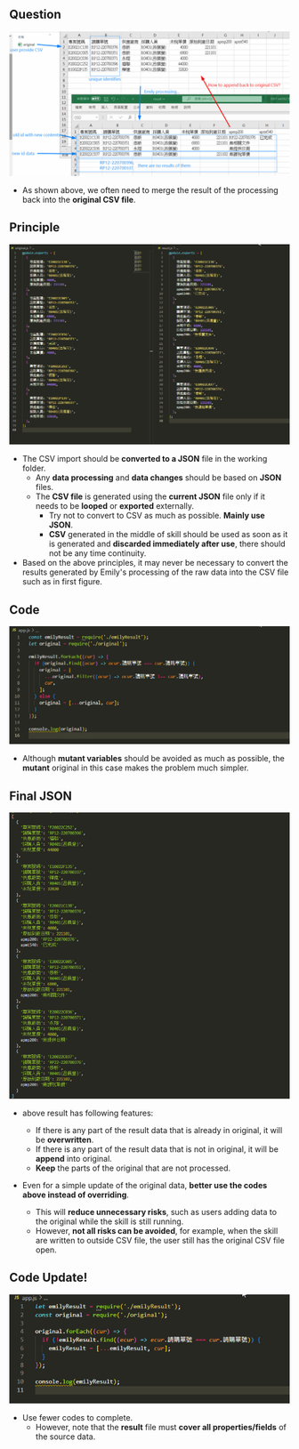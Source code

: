 ## **Question**

![Alt original and result](pic/bandicam%202022-10-29%2023-06-05-341.jpg)

- As shown above, we often need to merge the result of the processing back into the **original CSV file**.

## **Principle**

![Alt json](pic/bandicam%202022-10-29%2023-19-32-640.jpg)

- The CSV import should be **converted to a JSON** file in the working folder.
  - Any **data processing** and **data changes** should be based on **JSON** files.
  - The **CSV file** is generated using the **current JSON** file only if it needs to be **looped** or **exported** externally.
    - Try not to convert to CSV as much as possible. **Mainly use JSON**.
    - **CSV** generated in the middle of skill should be used as soon as it is generated and **discarded immediately after use**, there should not be any time continuity.
- Based on the above principles, it may never be necessary to convert the results generated by Emily's processing of the raw data into the CSV file such as in first figure.

## **Code**

![Alt code](pic/bandicam%202022-10-29%2023-57-09-829.jpg)

- Although **mutant variables** should be avoided as much as possible, the **mutant** original in this case makes the problem much simpler.

## **Final JSON**

![Alt json result](pic/bandicam%202022-10-29%2023-57-31-794.jpg)

- above result has following features:

  - If there is any part of the result data that is already in original, it will be **overwritten**.
  - If there is any part of the result data that is not in original, it will be **append** into original.
  - **Keep** the parts of the original that are not processed.

- Even for a simple update of the original data, **better use the codes above instead of overriding**.
  - This will **reduce unnecessary risks**, such as users adding data to the original while the skill is still running.
  - However, **not all risks can be avoided**, for example, when the skill are written to outside CSV file, the user still has the original CSV file open.

## **Code Update!**

![alt](pic/bandicam%202022-10-31%2002-44-11-802.jpg)

- Use fewer codes to complete.
  - However, note that the **result** file must **cover all properties/fields** of the source data.
